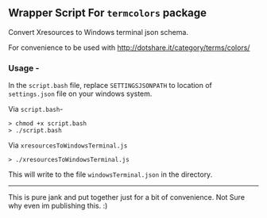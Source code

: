 ## Wrapper Script For `termcolors` package

Convert Xresources to Windows terminal json schema.

For convenience to be used with http://dotshare.it/category/terms/colors/

### Usage -

In the `script.bash` file, replace `SETTINGSJSONPATH` to location of `settings.json` file on your windows system.

Via `script.bash`-

```
> chmod +x script.bash
> ./script.bash
```

Via `xresourcesToWindowsTerminal.js`

```
> ./xresourcesToWindowsTerminal.js
```

This will write to the file `windowsTerminal.json` in the directory.

---

This is pure jank and put together just for a bit of convenience. Not Sure why even im publishing this. :)
